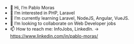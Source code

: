 - 👋 Hi, I’m Pablo Moras
- 👀 I’m interested in PHP, Laravel
- 🌱 I’m currently learning Laravel, NodeJS, Angular, VueJS.
- 💞️ I’m looking to collaborate on Web Developer jobs
- 📫 How to reach me: InfoJobs, LinkedIn. -> https://www.linkedin.com/in/pablo-moras/

<!---
pmhtitan/pmhtitan is a ✨ special ✨ repository because its `README.md` (this file) appears on your GitHub profile.
You can click the Preview link to take a look at your changes.
--->
